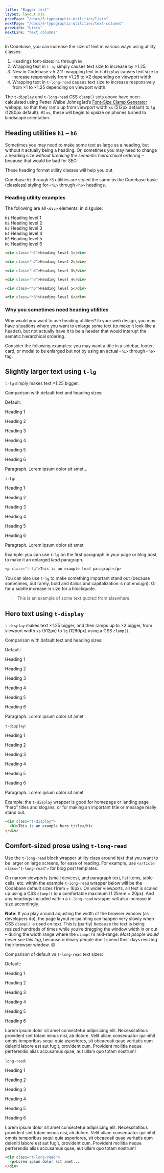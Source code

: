 ```yaml
---
title: "Bigger text"
layout: layout.njk
prevPage: "/docs/5-typographic-utilities/lists"
nextPage: "/docs/5-typographic-utilities/text-columns"
prevLink: "Lists"
nextLink: "Text columns"
---
```


In Codebase, you can increase the size of text in various ways using utility classes:

1. Headings font-sizes: `h1` through `h6`.
2. Wrapping text in `t-lg` simply causes text size to increase by ×1.25.
3. New in Codebase v.5.2.11: wrapping text in `t-display` causes text size to increase responsively from ×1.25 to ×2 depending on viewport width.
4. Wrapping text in `t-long-read` causes text size to increase responsively from ×1 to ×1.25 depending on viewport width.

The `t-display` and `t-long-read` CSS `clamp()` sets above have been calculated using Petter Walbø Johnsgård’s [Font-Size Clamp Generator](https://clamp.font-size.app) webapp, so that they ramp up from viewport width `xs` (512px default) to `lg` (1280px default). At `xs`, these will begin to upsize on phones turned to landscape orientation.

## Heading utilities `h1` – `h6`

Sometimes you may need to make some text as large as a heading, but without it actually being a heading. Or, sometimes you may need to change a heading size _without breaking the semantic heirarchical ordering_ – because that would be bad for SEO.

These heading format utility classes will help you out.

Codebase `h1` through `h5` utilities are styled the same as the Codebase basic (classless) styling for `<h1>` through `<h6>` headings.

### Heading utility examples

The following are all `<div>` elements, in disguise:

<div class="my-6">
<div class="h1"><code>h1</code> Heading level 1</div>
<div class="h2"><code>h2</code> Heading level 2</div>
<div class="h3"><code>h3</code> Heading level 3</div>
<div class="h4"><code>h4</code> Heading level 4</div>
<div class="h5"><code>h5</code> Heading level 5</div>
<div class="h6"><code>h6</code> Heading level 6</div>
</div>

```html
<div class="h1">Heading level 1</div>

<div class="h2">Heading level 2</div>

<div class="h3">Heading level 3</div>

<div class="h4">Heading level 4</div>

<div class="h5">Heading level 5</div>

<div class="h6">Heading level 6</div>
```

### Why you sometimes need heading utilities

Why would you want to use heading utilities? In your web design, you may have situations where you want to enlarge some text (to make it look like a header), but not actually have it to be a header that would interupt the sematic hierarchical ordering.

Consider the following examples: you may want a title in a sidebar, footer, card, or modal to be enlarged but not by using an actual `<h1>` through `<h6>` tag.

## Slightly larger text using `t-lg`

`t-lg` simply makes text ×1.25 bigger.

Comparison with default text and heading sizes:

<div class="mb-3">
  <div class="grid gap xs:equal-2-cols gap-2">
    <div class="b-thin p-1">
      <p class="t-bold">Default:</p>
      <p class="h1">Heading 1</p>
      <p class="h2">Heading 2</p>
      <p class="h3">Heading 3</p>
      <p class="h4">Heading 4</p>
      <p class="h5">Heading 5</p>
      <p class="h6">Heading 6</p>
      <p>Paragraph. Lorem ipsum dolor sit amet...</p>
    </div>
    <div class="b-thin p-1">
      <p class="t-bold"><code>t-lg</code>:</p>
      <div class="t-lg">
        <p class="h1">Heading 1</p>
        <p class="h2">Heading 2</p>
        <p class="h3">Heading 3</p>
        <p class="h4">Heading 4</p>
        <p class="h5">Heading 5</p>
        <p class="h6">Heading 6</p>
        <p>Paragraph. Lorem ipsum dolor sit amet</p>
      </div>
    </div>
  </div>
</div>

Example: you can use `t-lg` on the first paragraph in your page or blog post, to make it an enlarged _lead_ paragraph.

```html
<p class="t-lg">This is an example lead paragraph</p>
```

You can also use `t-lg` to make <span class="t-lg">something important</span> stand out (because sometimes, but rarely, bold and italics and capitalization is not enougn). Or for a subtle increase in size for a blockquote.

<blockquote class="t-lg">This is an example of some text quoted from elsewhere.</blockquote>

## Hero text using `t-display`

`t-display` makes text ×1.25 bigger, and then ramps up to ×2 bigger, from viewport width `xs` (512px) to `lg` (1280px) using a CSS `clamp()`.

Comparison with default text and heading sizes:

<div class="mb-3">
  <div class="grid gap xs:equal-2-cols gap-2">
    <div class="b-thin p-1">
      <p class="t-bold">Default:</p>
      <p class="h1">Heading 1</p>
      <p class="h2">Heading 2</p>
      <p class="h3">Heading 3</p>
      <p class="h4">Heading 4</p>
      <p class="h5">Heading 5</p>
      <p class="h6">Heading 6</p>
      <p>Paragraph. Lorem ipsum dolor sit amet</p>
    </div>
    <div class="b-thin p-1">
      <p class="t-bold"><code>t-display</code>:</p>
      <div class="t-display">
        <p class="h1">Heading 1</p>
        <p class="h2">Heading 2</p>
        <p class="h3">Heading 3</p>
        <p class="h4">Heading 4</p>
        <p class="h5">Heading 5</p>
        <p class="h6">Heading 6</p>
        <p>Paragraph. Lorem ipsum dolor sit amet</p>
      </div>
    </div>
  </div>
</div>

Example: the `t-display` wrapper is good for homepage or landing page “hero” titles and slogans, or for making an important title or message really stand out.

```html
<div class="t-display">
  <h1>This is an example hero title</h1>
</div>
```

## Comfort-sized prose using `t-long-read`

Use the `t-long-read` block wrapper utility class around text that you want to be larger on large screens, for ease of reading. For example, use `<article class="t-long-read">` for blog post templates.

On narrow viewports (small devices), and paragraph text, list items, table cells, etc. within the example `t-long-read` wrapper below will be the Codebase default sizes (1rem = 16px). On wider viewports, all text is scaled up using a CSS `clamp()` to a comfortable maximum (1.25rem = 20px). And any headings included within a `t-long-read` wrapper will also increase in size accordingly.

**Note:** If you play around adjusting the width of the browser window (as developers do), the page layout re-painting can happen very slowly when CSS `clamp()` is used on text. This is (partly) because the text is being resized hundreds of times while you’re dragging the window width in or out – during the width range where the `clamp()`’s mid-range. _Most people would never see this lag_, because ordinary people don’t spend their days resizing their browser window. 😊

Comparison of default vs `t-long-read` text sizes:

<div class="mb-3">
  <div class="grid gap-2 xs:equal-2-cols">
    <div class="b-thin p-1">
      <p class="t-bold">Default:</p>
      <p class="h1">Heading 1</p>
      <p class="h2">Heading 2</p>
      <p class="h3">Heading 3</p>
      <p class="h4">Heading 4</p>
      <p class="h5">Heading 5</p>
      <p class="h6">Heading 6</p>
      <p>Lorem ipsum dolor sit amet consectetur adipisicing elit. Necessitatibus provident sint totam minus nisi, ab dolore. Velit ullam consequatur qui nihil omnis temporibus sequi quia asperiores, sit obcaecati quae veritatis eum deleniti labore est aut fugit, provident cum. Provident mollitia neque perferendis alias accusamus quae, aut ullam quo totam nostrum!</p>
    </div>
    <div class="b-thin p-1">
      <p class="t-bold"><code>long-read</code>:</p>
      <div class="t-long-read">
        <p class="h1">Heading 1</p>
        <p class="h2">Heading 2</p>
        <p class="h3">Heading 3</p>
        <p class="h4">Heading 4</p>
        <p class="h5">Heading 5</p>
        <p class="h6">Heading 6</p>
        <p>Lorem ipsum dolor sit amet consectetur adipisicing elit. Necessitatibus provident sint totam minus nisi, ab dolore. Velit ullam consequatur qui nihil omnis temporibus sequi quia asperiores, sit obcaecati quae veritatis eum deleniti labore est aut fugit, provident cum. Provident mollitia neque perferendis alias accusamus quae, aut ullam quo totam nostrum!</p>
      </div>
    </div>
  </div>
</div>

```html
<div class="t-long-read">
  <p>Lorem ipsum dolor sit amet...
</div>
```